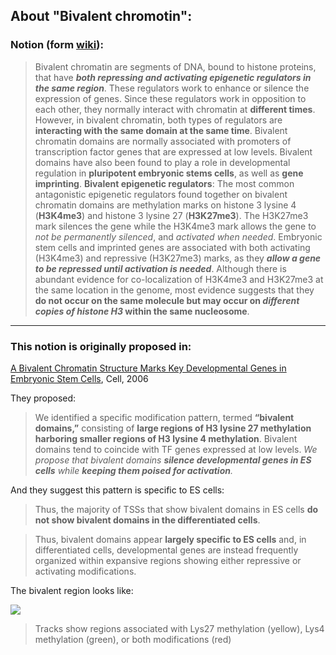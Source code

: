 ## About "Bivalent chromotin":
### Notion (form [wiki](https://en.wikipedia.org/wiki/Bivalent_chromatin)):
> Bivalent chromatin are segments of DNA, bound to histone proteins, that have _**both repressing and activating epigenetic regulators in the same region**_. These regulators work to enhance or silence the expression of genes. Since these regulators work in opposition to each other, they normally interact with chromatin at **different times**. However, in bivalent chromatin, both types of regulators are **interacting with the same domain at the same time**. Bivalent chromatin domains are normally associated with promoters of transcription factor genes that are expressed at low levels. Bivalent domains have also been found to play a role in developmental regulation in **pluripotent embryonic stems cells**, as well as **gene imprinting**.
> **Bivalent epigenetic regulators**:  The most common antagonistic epigenetic regulators found together on bivalent chromatin domains are methylation marks on histone 3 lysine 4 (**H3K4me3**) and histone 3 lysine 27 (**H3K27me3**). The H3K27me3 mark silences the gene while the H3K4me3 mark allows the gene to _not be permanently silenced_, and _activated when needed_. Embryonic stem cells and imprinted genes are associated with both activating (H3K4me3) and repressive (H3K27me3) marks, as they _**allow a gene to be repressed until activation is needed**_. Although there is abundant evidence for co-localization of H3K4me3 and H3K27me3 at the same location in the genome, most evidence suggests that they **do not occur on the same molecule but may occur on _different copies of histone H3_ within the same nucleosome**.
-------------------------
### This notion is originally proposed in:
[A Bivalent Chromatin Structure Marks Key Developmental Genes in Embryonic Stem Cells](https://www.sciencedirect.com/science/article/pii/S0092867406003801), Cell, 2006

They proposed:
> We identified a specific modification pattern, termed **“bivalent domains,”** consisting of **large regions of H3 lysine 27 methylation harboring smaller regions of H3 lysine 4 methylation**. Bivalent domains tend to coincide with TF genes expressed at low levels. _We propose that bivalent domains **silence developmental genes in ES cells** while **keeping them poised for activation**._

And they suggest this pattern is specific to ES cells:
> Thus, the majority of TSSs that show bivalent domains in ES cells **do not show bivalent domains in the differentiated cells**.

> Thus, bivalent domains appear **largely specific to ES cells** and, in differentiated cells, developmental genes are instead frequently organized within expansive regions showing either repressive or activating modifications.

The bivalent region looks like:

![](https://ars.els-cdn.com/content/image/1-s2.0-S0092867406003801-gr1.jpg)

> Tracks show regions associated with Lys27 methylation (yellow), Lys4 methylation (green), or both modifications (red)
